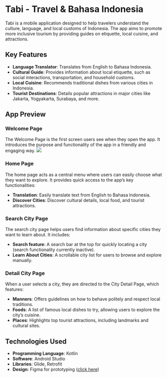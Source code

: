 # Tabi - Travel & Bahasa Indonesia

Tabi is a mobile application designed to help travelers understand the culture, language, and local customs of Indonesia. The app aims to promote more inclusive tourism by providing guides on etiquette, local cuisine, and attractions.

## Key Features
- **Language Translator**: Translates from English to Bahasa Indonesia.
- **Cultural Guide**: Provides information about local etiquette, such as social interactions, transportation, and household customs.
- **Local Cuisine**: Recommends traditional dishes from various cities in Indonesia.
- **Tourist Destinations**: Details popular attractions in major cities like Jakarta, Yogyakarta, Surabaya, and more.

## App Preview
### Welcome Page
The Welcome Page is the first screen users see when they open the app. It introduces the purpose and functionality of the app in a friendly and engaging way.
<img src="![welcome_screen](https://github.com/user-attachments/assets/dace5b6d-6b3d-4685-9a60-ba53b1064e31)
">

### Home Page
The home page acts as a central menu where users can easily choose what they want to explore. It provides quick access to the app’s key functionalities:
- **Translation**: Easily translate text from English to Bahasa Indonesia.
- **Discover Cities**: Discover cultural details, local food, and tourist attractions.

### Search City Page
The search city page helps users find information about specific cities they want to learn about. It includes:
- **Search feature**: A search bar at the top for quickly locating a city (search functionality currently inactive).
- **Learn About Cities**: A scrollable city list for users to browse and explore manually.

### Detail City Page
When a user selects a city, they are directed to the City Detail Page, which features:
- **Manners**: Offers guidelines on how to behave politely and respect local traditions.
- **Foods**: A list of famous local dishes to try, allowing users to explore the city’s cuisine.
- **Places**: Highlights top tourist attractions, including landmarks and cultural sites.

## Technologies Used
- **Programming Language**: Kotlin
- **Software**: Android Studio
- **Libraries**: Glide, Retrofit
- **Design**: Figma for prototyping (<a href="https://www.figma.com/design/8fozZDZhVTQR09xwBMt0FK/TABI-Capstone-Project?node-id=332-72&t=OHIF8K3iCg3SS9Hm-1">click here<a/>)
